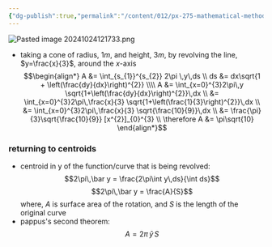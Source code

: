 ```yaml
---
{"dg-publish":true,"permalink":"/content/012/px-275-mathematical-methods/term-1/b-coordinate-systems-and-integration/b2-4-integration/px-275-b4b-example-a-cone/","noteIcon":"1","created":"2025-08-27T13:14:16.059+01:00","updated":"2024-11-26T10:04:57.000+00:00"}
---
```


![Pasted image 20241024121733.png](/img/user/pics/Pasted%20image%2020241024121733.png)
- taking a cone of radius, $1m$, and height, $3m$, by revolving the line, $y=\frac{x}{3}$, around the $x$-axis 
$$\begin{align*}
	A &= \int_{s_{1}}^{s_{2}} 2\pi \,y\,ds \\
	ds &= dx\sqrt{1 + \left(\frac{dy}{dx}\right)^{2}} \\\\
	A &= \int_{x=0}^{3}2\pi\,y \sqrt{1+\left(\frac{dy}{dx}\right)^{2}}\,dx \\
	&= \int_{x=0}^{3}2\pi\,\frac{x}{3} \sqrt{1+\left(\frac{1}{3}\right)^{2}}\,dx \\
	&= \int_{x=0}^{3}2\pi\,\frac{x}{3} \sqrt{\frac{10}{9}}\,dx \\
	&= \frac{\pi}{3}\sqrt{\frac{10}{9}} [x^{2}]_{0}^{3} \\
	\therefore A &= \pi\sqrt{10}
\end{align*}$$
### returning to centroids
- centroid in y of the function/curve that is being revolved: 
$$2\pi\,\bar y = \frac{2\pi\int y\,ds}{\int ds}$$
$$2\pi\,\bar y = \frac{A}{S}$$
	where, $A$ is surface area of the rotation, and $S$ is the length of the original curve
- pappus's second theorem: 
$$A = 2\pi\,\bar y\,S$$
